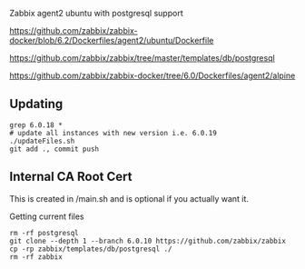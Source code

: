 Zabbix agent2 ubuntu with postgresql support

https://github.com/zabbix/zabbix-docker/blob/6.2/Dockerfiles/agent2/ubuntu/Dockerfile

https://github.com/zabbix/zabbix/tree/master/templates/db/postgresql
 
https://github.com/zabbix/zabbix-docker/tree/6.0/Dockerfiles/agent2/alpine

## Updating
```
grep 6.0.18 *
# update all instances with new version i.e. 6.0.19
./updateFiles.sh
git add ., commit push
```

## Internal CA Root Cert
This is created in /main.sh and is optional if you actually want it.


Getting current files
```
rm -rf postgresql
git clone --depth 1 --branch 6.0.10 https://github.com/zabbix/zabbix
cp -rp zabbix/templates/db/postgresql ./
rm -rf zabbix
```
